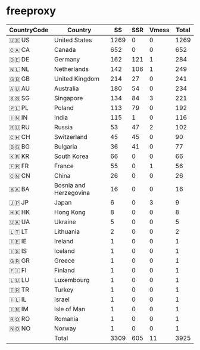 # freeproxy

|CountryCode|Country|SS|SSR|Vmess|Total|
|  ----  | ----  |  ----  | ----  |  ----  | ----  |
|🇺🇸 US|United States|1269|0|0|1269|
|🇨🇦 CA|Canada|652|0|0|652|
|🇩🇪 DE|Germany|162|121|1|284|
|🇳🇱 NL|Netherlands|142|106|1|249|
|🇬🇧 GB|United Kingdom|214|27|0|241|
|🇦🇺 AU|Australia|180|54|0|234|
|🇸🇬 SG|Singapore|134|84|3|221|
|🇵🇱 PL|Poland|113|79|0|192|
|🇮🇳 IN|India|115|1|0|116|
|🇷🇺 RU|Russia|53|47|2|102|
|🇨🇭 CH|Switzerland|45|45|0|90|
|🇧🇬 BG|Bulgaria|36|41|0|77|
|🇰🇷 KR|South Korea|66|0|0|66|
|🇫🇷 FR|France|55|0|1|56|
|🇨🇳 CN|China|26|0|0|26|
|🇧🇦 BA|Bosnia and Herzegovina|16|0|0|16|
|🇯🇵 JP|Japan|6|0|3|9|
|🇭🇰 HK|Hong Kong|8|0|0|8|
|🇺🇦 UA|Ukraine|5|0|0|5|
|🇱🇹 LT|Lithuania|2|0|0|2|
|🇮🇪 IE|Ireland|1|0|0|1|
|🇮🇸 IS|Iceland|1|0|0|1|
|🇬🇷 GR|Greece|1|0|0|1|
|🇫🇮 FI|Finland|1|0|0|1|
|🇱🇺 LU|Luxembourg|1|0|0|1|
|🇹🇷 TR|Turkey|1|0|0|1|
|🇮🇱 IL|Israel|1|0|0|1|
|🇮🇲 IM|Isle of Man|1|0|0|1|
|🇷🇴 RO|Romania|1|0|0|1|
|🇳🇴 NO|Norway|1|0|0|1|
||Total|3309|605|11|3925|

